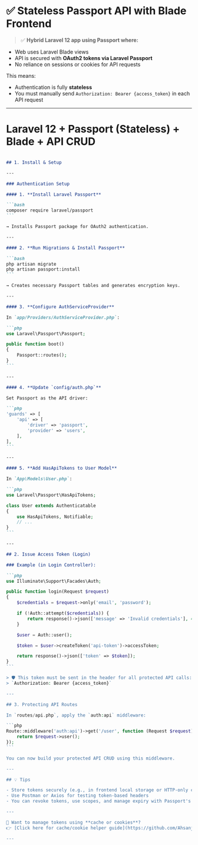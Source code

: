

# ✅ Stateless Passport API with Blade Frontend

> ✅ **Hybrid Laravel 12 app using Passport where:**

* Web uses Laravel Blade views
* API is secured with **OAuth2 tokens via Laravel Passport**
* No reliance on sessions or cookies for API requests

This means:

* Authentication is fully **stateless**
* You must manually send `Authorization: Bearer {access_token}` in each API request

---

# Laravel 12 + Passport (Stateless) + Blade + API CRUD

````markdown

## 1. Install & Setup

---

### Authentication Setup

#### 1. **Install Laravel Passport**

```bash
composer require laravel/passport
```

→ Installs Passport package for OAuth2 authentication.

---

#### 2. **Run Migrations & Install Passport**

```bash
php artisan migrate
php artisan passport:install
```

→ Creates necessary Passport tables and generates encryption keys.

---

#### 3. **Configure AuthServiceProvider**

In `app/Providers/AuthServiceProvider.php`:

```php
use Laravel\Passport\Passport;

public function boot()
{
    Passport::routes();
}
```

---

#### 4. **Update `config/auth.php`**

Set Passport as the API driver:

```php
'guards' => [
    'api' => [
        'driver' => 'passport',
        'provider' => 'users',
    ],
],
```

---

#### 5. **Add HasApiTokens to User Model**

In `App\Models\User.php`:

```php
use Laravel\Passport\HasApiTokens;

class User extends Authenticatable
{
    use HasApiTokens, Notifiable;
    // ...
}
```

---

## 2. Issue Access Token (Login)

### Example (in Login Controller):

```php
use Illuminate\Support\Facades\Auth;

public function login(Request $request)
{
    $credentials = $request->only('email', 'password');

    if (!Auth::attempt($credentials)) {
        return response()->json(['message' => 'Invalid credentials'], 401);
    }

    $user = Auth::user();

    $token = $user->createToken('api-token')->accessToken;

    return response()->json(['token' => $token]);
}
```

> 🛡️ This token must be sent in the header for all protected API calls:  
> `Authorization: Bearer {access_token}`

---

## 3. Protecting API Routes

In `routes/api.php`, apply the `auth:api` middleware:

```php
Route::middleware('auth:api')->get('/user', function (Request $request) {
    return $request->user();
});
```

You can now build your protected API CRUD using this middleware.

---

## 💡 Tips

- Store tokens securely (e.g., in frontend local storage or HTTP-only cookies)
- Use Postman or Axios for testing token-based headers
- You can revoke tokens, use scopes, and manage expiry with Passport's full OAuth2 features

---

📘 Want to manage tokens using **cache or cookies**?  
👉 [Click here for cache/cookie helper guide](https://github.com/Ahsanjuly29/LaravelEasySolutions-Manual/tree/main/Cache-Cookies)

---
 